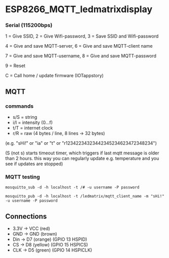 # ESP8266_MQTT_ledmatrixdisplay

### Serial (115200bps)

1 = Give SSID, 2 = Give Wifi-password, 3 = Save SSID and Wifi-password

4 = Give and save MQTT-server, 6 = Give and save MQTT-client name

7 = Give and save MQTT-username, 8 = Give and save MQTT-password

9 = Reset

C = Call home / update firmware (IOTappstory)


## MQTT

### commands
- s/S = string
- i/I = intensity (0...f)
- t/T = internet clock
- r/R = raw (4 bytes / line, 8 lines -> 32 bytes)

(e.g. "sHi!" or "ia" or "t" or "r12342234323442345234623472348234")

(S (not s) starts timeout timer, which triggers if last mqtt message is older than 2 hours. this way you can regularly update e.g. temperature and you see if updates are stopped)

### MQTT testing
```
mosquitto_sub -d -h localhost -t /# -u username -P password
```
```
mosquitto_pub -d -h localhost -t /ledmatrix/mqtt_client_name -m "sHi!" -u username -P password
```

## Connections
- 3.3V -> VCC (red) 
- GND -> GND (brown)
- Din -> D7 (orange) (GPIO 13 HSPID)
- CS -> D8 (yellow) (GPIO 15 HSPICS)
- CLK -> D5 (green) (GPIO 14 HSPICLK)
